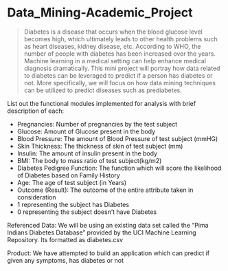 # Data_Mining-Academic_Project

>Diabetes is a disease that occurs when the blood glucose level becomes high, which ultimately leads to other health problems such as heart diseases, kidney disease, etc. According to WHO, the number of people with diabetes has been increased over the years. Machine learning in a medical setting can help enhance medical diagnosis dramatically. This mini project will portray how data related to diabetes can be leveraged to predict if a person has diabetes or not. More specifically, we will focus on how data mining techniques can be utilized to predict diseases such as prediabetes.

List out the functional modules implemented for analysis with brief description of each:

- Pregnancies: Number of pregnancies by the test subject
- Glucose: Amount of Glucose present in the body
- Blood Pressure: The amount of Blood Pressure of test subject (mmHG)
- Skin Thickness: The thickness of skin of test subject (mm)
- Insulin: The amount of insulin present in the body
- BMI: The body to mass ratio of test subject(kg/m2)
- Diabetes Pedigree Function: The function which will score the likelihood of Diabetes based on Family History
- Age: The age of test subject (in Years)
-	Outcome (Result): The outcome of the entire attribute taken in consideration
 -	1 representing the subject has Diabetes
 -	0 representing the subject doesn’t have Diabetes

Referenced Data: We will be using an existing data set called the “Pima Indians Diabetes Database” provided by the UCI Machine Learning Repository. Its formatted as diabetes.csv

Product: We have attempted to build an application which can predict if given any symptoms, has diabetes or not
